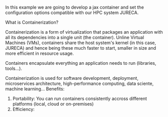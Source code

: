 In this example we are going to develop a jax container and set the configuration options compatible with our HPC system JURECA.

What is Containerization?

Containerization is a form of virtualization that packages an application with all its dependencies into a single unit (the container).
Unline Virtual Machines (VMs), containers share the host system's kernel (in this case, JURECA) and hence being these much faster to start, smaller in size and more efficient in resource usage.

Containers encapsulate everything an application needs to run (libraries, tools...).

Containerization is used for software development, deployment, microservices architecture, high-performance computing, data sciente, machine learning...
Benefits:
  1. Portability: You can run containers consistently accross different platforms (local, cloud or on-premises)
  2. Efficiency: 
